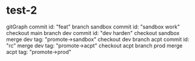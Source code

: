 # test-2

gitGraph
  commit id: "feat"
  branch sandbox
  commit id: "sandbox work"
  checkout main
  branch dev
  commit id: "dev harden"
  checkout sandbox
  merge dev tag: "promote→sandbox"
  checkout dev
  branch acpt
  commit id: "rc"
  merge dev tag: "promote→acpt"
  checkout acpt
  branch prod
  merge acpt tag: "promote→prod"

